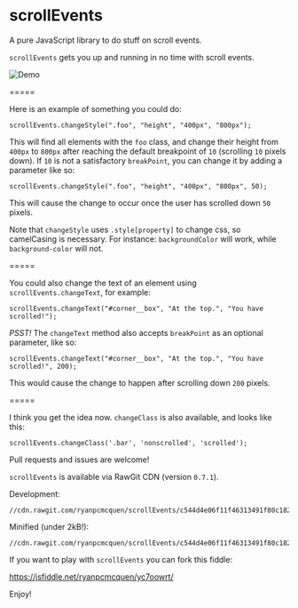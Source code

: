 # scrollEvents
A pure JavaScript library to do stuff on scroll events.

`scrollEvents` gets you up and running in no time with scroll events.

![Demo](https://ryanpcmcquen.org/scrollEvents/scrollEventsDemo.gif)

=====

Here is an example of something you could do:

    scrollEvents.changeStyle(".foo", "height", "400px", "800px");

This will find all elements with the `foo` class, and change their height from `400px` to `800px` after reaching the default breakpoint of `10` (scrolling `10` pixels down). If `10` is not a satisfactory `breakPoint`, you can change it by adding a parameter like so:

    scrollEvents.changeStyle(".foo", "height", "400px", "800px", 50);

This will cause the change to occur once the user has scrolled down `50` pixels.

Note that `changeStyle` uses `.style[property]` to change css, so camelCasing is necessary. For instance: `backgroundColor` will work, while `background-color` will not.

=====

You could also change the text of an element using `scrollEvents.changeText`, for example:

    scrollEvents.changeText("#corner__box", "At the top.", "You have scrolled!");

*PSST!* The `changeText` method also accepts `breakPoint` as an optional parameter, like so:

    scrollEvents.changeText("#corner__box", "At the top.", "You have scrolled!", 200);

This would cause the change to happen after scrolling down `200` pixels.

=====

I think you get the idea now. `changeClass` is also available, and looks like this:

    scrollEvents.changeClass('.bar', 'nonscrolled', 'scrolled');

Pull requests and issues are welcome!

`scrollEvents` is available via RawGit CDN (version `0.7.1`).

Development:

    //cdn.rawgit.com/ryanpcmcquen/scrollEvents/c544d4e06f11f46313491f80c182c8daaccea15f/scrollEvents.js

Minified (under 2kB!):

    //cdn.rawgit.com/ryanpcmcquen/scrollEvents/c544d4e06f11f46313491f80c182c8daaccea15f/scrollEvents.min.js


If you want to play with `scrollEvents` you can fork this fiddle:

https://jsfiddle.net/ryanpcmcquen/yc7oowrt/

Enjoy!

